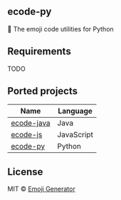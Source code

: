 ## ecode-py

:musical_score: The emoji code utilities for Python

## Requirements

TODO

## Ported projects

|Name                                                 |Language  |
|-----------------------------------------------------|----------|
|[ecode-java](https://github.com/emoji-gen/ecode-java)|Java      |
|[ecode-js](https://github.com/emoji-gen/ecode-js)    |JavaScript|
|[ecode-py](https://github.com/emoji-gen/ecode-py)    |Python    |

## License

MIT &copy; [Emoji Generator](https://emoji-gen.ninja)

